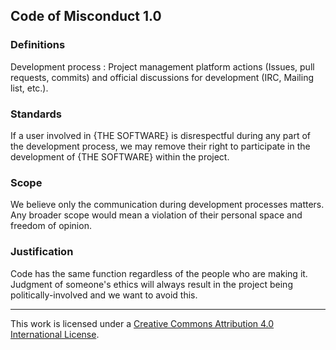 ## Code of Misconduct 1.0

### Definitions

Development process : Project management platform actions (Issues, pull requests, commits) and official discussions for development (IRC, Mailing list, etc.).

### Standards

If a user involved in {THE SOFTWARE} is disrespectful during any part of the development process, we may remove their right to participate in the development of {THE SOFTWARE} within the project.

### Scope

We believe only the communication during development processes matters. Any broader scope would mean a violation of their personal space and freedom of opinion.

### Justification

Code has the same function regardless of the people who are making it. Judgment of someone's ethics will always result in the project being politically-involved and we want to avoid this.

---

This work is licensed under a [Creative Commons Attribution 4.0 International License](https://creativecommons.org/licenses/by/4.0/).